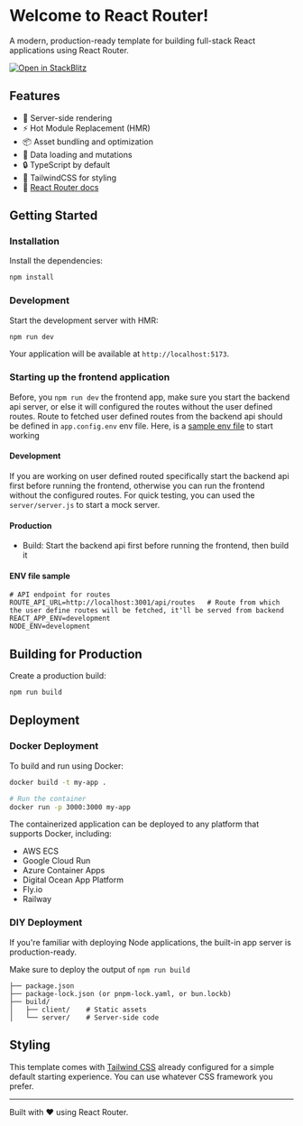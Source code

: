 # Welcome to React Router!

A modern, production-ready template for building full-stack React applications using React Router.

[![Open in StackBlitz](https://developer.stackblitz.com/img/open_in_stackblitz.svg)](https://stackblitz.com/github/remix-run/react-router-templates/tree/main/default)

## Features

- 🚀 Server-side rendering
- ⚡️ Hot Module Replacement (HMR)
- 📦 Asset bundling and optimization
- 🔄 Data loading and mutations
- 🔒 TypeScript by default
- 🎉 TailwindCSS for styling
- 📖 [React Router docs](https://reactrouter.com/)

## Getting Started

### Installation

Install the dependencies:

```bash
npm install
```

### Development

Start the development server with HMR:

```bash
npm run dev
```

Your application will be available at `http://localhost:5173`.



### Starting up the frontend application

Before, you `npm run dev` the frontend app, make sure you start the backend api server, or else it will configured the routes without the user defined routes. 
Route to fetched user defined routes from the backend api should be defined in `app.config.env` env file. Here, is a [sample env file](#env-file-sample) to start working
#### Development
If you are working on user defined routed specifically start the backend api first before running the frontend, otherwise you can run the frontend without the configured routes. 
For quick testing, you can used the `server/server.js` to start a mock server.
#### Production
- Build: Start the backend api first before running the frontend, then build it 

#### ENV file sample
```env
# API endpoint for routes
ROUTE_API_URL=http://localhost:3001/api/routes   # Route from which the user define routes will be fetched, it'll be served from backend 
REACT_APP_ENV=development
NODE_ENV=development
```




## Building for Production

Create a production build:

```bash
npm run build
```

## Deployment

### Docker Deployment

To build and run using Docker:

```bash
docker build -t my-app .

# Run the container
docker run -p 3000:3000 my-app
```

The containerized application can be deployed to any platform that supports Docker, including:

- AWS ECS
- Google Cloud Run
- Azure Container Apps
- Digital Ocean App Platform
- Fly.io
- Railway

### DIY Deployment

If you're familiar with deploying Node applications, the built-in app server is production-ready.

Make sure to deploy the output of `npm run build`

```
├── package.json
├── package-lock.json (or pnpm-lock.yaml, or bun.lockb)
├── build/
│   ├── client/    # Static assets
│   └── server/    # Server-side code
```

## Styling

This template comes with [Tailwind CSS](https://tailwindcss.com/) already configured for a simple default starting experience. You can use whatever CSS framework you prefer.

---

Built with ❤️ using React Router.
